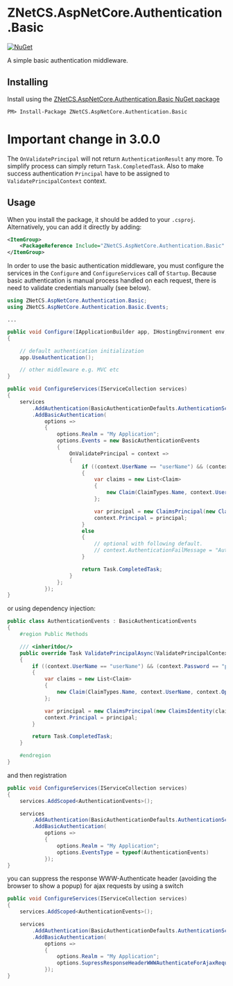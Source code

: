 # ZNetCS.AspNetCore.Authentication.Basic

[![NuGet](https://img.shields.io/nuget/v/ZNetCS.AspNetCore.Authentication.Basic.svg)](https://www.nuget.org/packages/ZNetCS.AspNetCore.Authentication.Basic)

A simple basic authentication middleware.

## Installing 

Install using the [ZNetCS.AspNetCore.Authentication.Basic NuGet package](https://www.nuget.org/packages/ZNetCS.AspNetCore.Authentication.Basic)

```
PM> Install-Package ZNetCS.AspNetCore.Authentication.Basic
```

# Important change in 3.0.0 
The `OnValidatePrincipal` will not return `AuthenticationResult` any more. To simplify process can simply return `Task.CompletedTask`.
Also to make success authentication `Principal` have to be assigned to `ValidatePrincipalContext` context.

## Usage 

When you install the package, it should be added to your `.csproj`. Alternatively, you can add it directly by adding:


```xml
<ItemGroup>
    <PackageReference Include="ZNetCS.AspNetCore.Authentication.Basic" Version="3.0.0" />
</ItemGroup>
```

In order to use the basic authentication middleware, you must configure the services in the `Configure` and `ConfigureServices` call of `Startup`. Because basic 
authentication is manual process handled on each request, there is need to validate credentials manually (see below).

```csharp
using ZNetCS.AspNetCore.Authentication.Basic;
using ZNetCS.AspNetCore.Authentication.Basic.Events;
```

```
...
```

```csharp
public void Configure(IApplicationBuilder app, IHostingEnvironment env, ILoggerFactory loggerFactory)
{   

    // default authentication initialization
    app.UseAuthentication();

    // other middleware e.g. MVC etc
}

public void ConfigureServices(IServiceCollection services)
{
    services
        .AddAuthentication(BasicAuthenticationDefaults.AuthenticationScheme)
        .AddBasicAuthentication(
            options =>
            {
                options.Realm = "My Application";
                options.Events = new BasicAuthenticationEvents
                {
                    OnValidatePrincipal = context =>
                    {
                        if ((context.UserName == "userName") && (context.Password == "password"))
                        {
                            var claims = new List<Claim>
                            {
                                new Claim(ClaimTypes.Name, context.UserName, context.Options.ClaimsIssuer)
                            };

                            var principal = new ClaimsPrincipal(new ClaimsIdentity(claims, BasicAuthenticationDefaults.AuthenticationScheme));
                            context.Principal = principal;
                        }
                        else 
                        {
                            // optional with following default.
                            // context.AuthenticationFailMessage = "Authentication failed."; 
                        }

                        return Task.CompletedTask;
                    }
                };
            });
}
```
or using dependency injection:

```c#
public class AuthenticationEvents : BasicAuthenticationEvents
{
    #region Public Methods

    /// <inheritdoc/>
    public override Task ValidatePrincipalAsync(ValidatePrincipalContext context)
    {
        if ((context.UserName == "userName") && (context.Password == "password"))
        {
            var claims = new List<Claim>
            {
                new Claim(ClaimTypes.Name, context.UserName, context.Options.ClaimsIssuer)
            };

            var principal = new ClaimsPrincipal(new ClaimsIdentity(claims, BasicAuthenticationDefaults.AuthenticationScheme));
            context.Principal = principal;
        }

        return Task.CompletedTask;
    }

    #endregion
}

```

and then registration

```c#
public void ConfigureServices(IServiceCollection services)
{
    services.AddScoped<AuthenticationEvents>();

    services
        .AddAuthentication(BasicAuthenticationDefaults.AuthenticationScheme)
        .AddBasicAuthentication(
            options =>
            {
                options.Realm = "My Application";
                options.EventsType = typeof(AuthenticationEvents)
            });
}
```

you can suppress the response WWW-Authenticate header (avoiding the browser to show a popup) for ajax requests by using a switch

```c#
public void ConfigureServices(IServiceCollection services)
{
    services.AddScoped<AuthenticationEvents>();

    services
        .AddAuthentication(BasicAuthenticationDefaults.AuthenticationScheme)
        .AddBasicAuthentication(
            options =>
            {
                options.Realm = "My Application";
				options.SupressResponseHeaderWWWAuthenticateForAjaxRequests = true;
            });
}
```